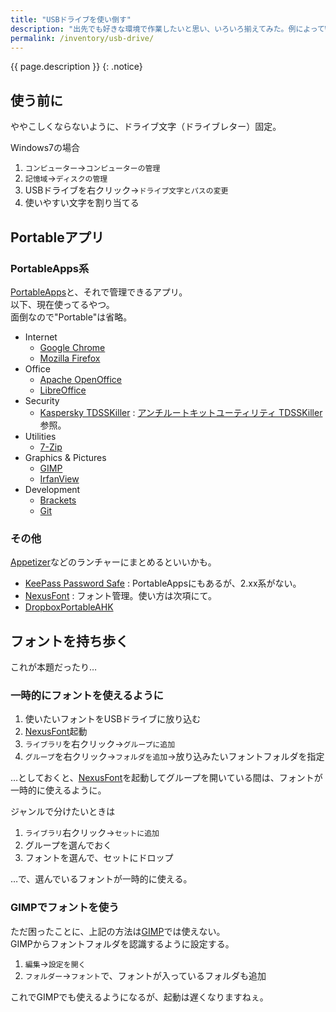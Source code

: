 ```yaml
---
title: "USBドライブを使い倒す"
description: "出先でも好きな環境で作業したいと思い、いろいろ揃えてみた。例によってWindowsでオレオレ的に。"
permalink: /inventory/usb-drive/
---
```

{{ page.description }}
{: .notice}

## 使う前に

ややこしくならないように、ドライブ文字（ドライブレター）固定。  

Windows7の場合
1. `コンピューター`→`コンピューターの管理`
1. `記憶域`→`ディスクの管理`
1. USBドライブを右クリック→`ドライブ文字とパスの変更`
1. 使いやすい文字を割り当てる

## Portableアプリ

### PortableApps系

[PortableApps](https://portableapps.com/)と、それで管理できるアプリ。  
以下、現在使ってるやつ。  
面倒なので"Portable"は省略。

+ Internet
  + [Google Chrome](https://portableapps.com/apps/internet/google_chrome_portable)
  + [Mozilla Firefox](https://portableapps.com/apps/internet/firefox_portable)
+ Office
  + [Apache OpenOffice](https://portableapps.com/apps/office/openoffice_portable)
  + [LibreOffice](https://portableapps.com/apps/office/libreoffice_portable)
+ Security 
  + [Kaspersky TDSSKiller](https://portableapps.com/apps/security/kaspersky-tdsskiller-portable)
  : [アンチルートキットユーティリティ TDSSKiller](https://support.kaspersky.co.jp/viruses/disinfection/5350)参照。
+ Utilities
  + [7-Zip](https://portableapps.com/apps/utilities/7-zip_portable)
+ Graphics & Pictures
  + [GIMP](https://portableapps.com/apps/graphics_pictures/gimp_portable)
  + [IrfanView](https://portableapps.com/apps/graphics_pictures/irfanview_portable)
+ Development
  + [Brackets](https://github.com/sagiegurari/brackets-portable/releases/tag/v1.11.0.1)
  + [Git](https://github.com/sheabunge/GitPortable)
 
### その他

[Appetizer](http://appetizer.cozic.net/)などのランチャーにまとめるといいかも。

+ [KeePass Password Safe](https://keepass.info/)
: PortableAppsにもあるが、2.xx系がない。
+ [NexusFont](http://www.xiles.net/)
: フォント管理。使い方は次項にて。
+ [DropboxPortableAHK](http://nionsoftware.com/dbpahk/)

## フォントを持ち歩く

これが本題だったり…  

### 一時的にフォントを使えるように

1. 使いたいフォントをUSBドライブに放り込む
1. [NexusFont](http://www.xiles.net/)起動
1. `ライブラリ`を右クリック→`グループに追加`
1. `グループ`を右クリック→`フォルダを追加`→放り込みたいフォントフォルダを指定

…としておくと、[NexusFont](http://www.xiles.net/)を起動してグループを開いている間は、フォントが一時的に使えるように。  

ジャンルで分けたいときは

1. `ライブラリ`右クリック→`セットに追加`
1. グループを選んでおく
1. フォントを選んで、セットにドロップ

…で、選んでいるフォントが一時的に使える。  

### GIMPでフォントを使う

ただ困ったことに、上記の方法は[GIMP](https://portableapps.com/apps/graphics_pictures/gimp_portable)では使えない。  
GIMPからフォントフォルダを認識するように設定する。

1. `編集`→`設定を開く`
1. `フォルダー`→`フォント`で、フォントが入っているフォルダも追加

これでGIMPでも使えるようになるが、起動は遅くなりますねぇ。